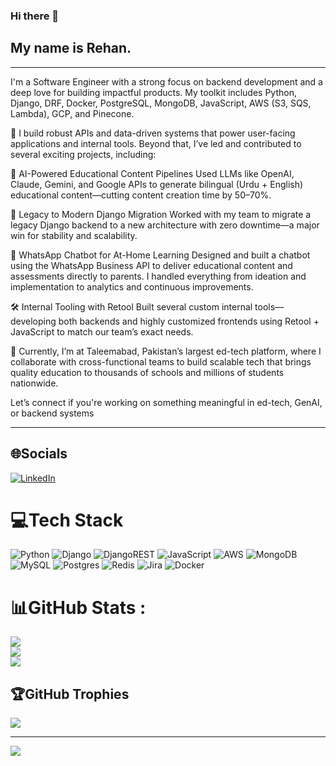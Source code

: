 ### Hi there 👋

## My name is Rehan.

---

I'm a Software Engineer with a strong focus on backend development and a deep love for building impactful products. My toolkit includes Python, Django, DRF, Docker, PostgreSQL, MongoDB, JavaScript, AWS (S3, SQS, Lambda), GCP, and Pinecone.

🔧 I build robust APIs and data-driven systems that power user-facing applications and internal tools. Beyond that, I’ve led and contributed to several exciting projects, including:

🚀 AI-Powered Educational Content Pipelines
Used LLMs like OpenAI, Claude, Gemini, and Google APIs to generate bilingual (Urdu + English) educational content—cutting content creation time by 50–70%.

🔄 Legacy to Modern Django Migration
Worked with my team to migrate a legacy Django backend to a new architecture with zero downtime—a major win for stability and scalability.

📱 WhatsApp Chatbot for At-Home Learning
Designed and built a chatbot using the WhatsApp Business API to deliver educational content and assessments directly to parents. I handled everything from ideation and implementation to analytics and continuous improvements.

🛠️ Internal Tooling with Retool
Built several custom internal tools—developing both backends and highly customized frontends using Retool + JavaScript to match our team’s exact needs.

🎯 Currently, I’m at Taleemabad, Pakistan’s largest ed-tech platform, where I collaborate with cross-functional teams to build scalable tech that brings quality education to thousands of schools and millions of students nationwide.

Let’s connect if you're working on something meaningful in ed-tech, GenAI, or backend systems

---

## 🌐Socials
[![LinkedIn](https://img.shields.io/badge/LinkedIn-%230077B5.svg?logo=linkedin&logoColor=white)](https://linkedin.com/in/rehan99/) 

# 💻Tech Stack
![Python](https://img.shields.io/badge/python-3670A0?style=for-the-badge&logo=python&logoColor=ffdd54)
![Django](https://img.shields.io/badge/django-%23092E20.svg?style=for-the-badge&logo=django&logoColor=white)
![DjangoREST](https://img.shields.io/badge/DJANGO-REST-ff1709?style=for-the-badge&logo=django&logoColor=white&color=ff1709&labelColor=gray)
![JavaScript](https://img.shields.io/badge/javascript-%23323330.svg?style=for-the-badge&logo=javascript&logoColor=%23F7DF1E)
![AWS](https://img.shields.io/badge/AWS-%23FF9900.svg?style=for-the-badge&logo=amazon-aws&logoColor=white)
![MongoDB](https://img.shields.io/badge/MongoDB-%234ea94b.svg?style=for-the-badge&logo=mongodb&logoColor=white)
![MySQL](https://img.shields.io/badge/mysql-%2300f.svg?style=for-the-badge&logo=mysql&logoColor=white)
![Postgres](https://img.shields.io/badge/postgres-%23316192.svg?style=for-the-badge&logo=postgresql&logoColor=white)
![Redis](https://img.shields.io/badge/redis-%23DD0031.svg?style=for-the-badge&logo=redis&logoColor=white)
![Jira](https://img.shields.io/badge/jira-%230A0FFF.svg?style=for-the-badge&logo=jira&logoColor=white)
![Docker](https://img.shields.io/badge/docker-%230db7ed.svg?style=for-the-badge&logo=docker&logoColor=white)
# 📊GitHub Stats :
![](https://github-readme-stats.vercel.app/api?username=rajarehanahmed&theme=radical&hide_border=false&include_all_commits=false&count_private=false)<br/>
![](https://github-readme-streak-stats.herokuapp.com/?user=rajarehanahmed&theme=radical&hide_border=false)<br/>
![](https://github-readme-stats.vercel.app/api/top-langs/?username=rajarehanahmed&theme=radical&hide_border=false&include_all_commits=false&count_private=false&layout=compact)

## 🏆GitHub Trophies
![](https://github-trophies.vercel.app/?username=rajarehanahmed&theme=radical&no-frame=false&no-bg=false&margin-w=4)

---
[![](https://visitcount.itsvg.in/api?id=rajarehanahmed&icon=0&color=0)](https://visitcount.itsvg.in)
